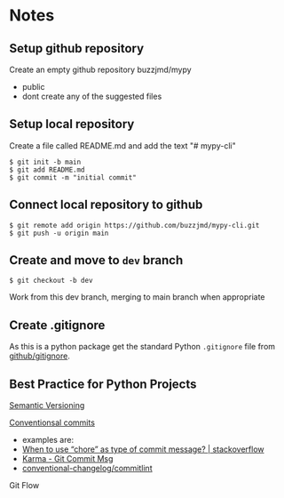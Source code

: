 # Notes

## Setup github repository

Create an empty github repository buzzjmd/mypy
* public
* dont create any of the suggested files


## Setup local repository

Create a file called README.md and add the text "# mypy-cli"

```
$ git init -b main
$ git add README.md
$ git commit -m "initial commit"
```


## Connect local repository to github

```
$ git remote add origin https://github.com/buzzjmd/mypy-cli.git
$ git push -u origin main
```


## Create and move to `dev` branch

```
$ git checkout -b dev
```
Work from this dev branch, merging to main branch when appropriate


## Create .gitignore

As this is a python package get the standard Python `.gitignore` file from [github/gitignore](https://github.com/github/gitignore/blob/master/Python.gitignore).


## Best Practice for Python Projects

[Semantic Versioning](https://semver.org/)

[Conventionsal commits](https://www.conventionalcommits.org/)
* examples are:
* [When to use “chore” as type of commit message? | stackoverflow](https://stackoverflow.com/questions/26944762/when-to-use-chore-as-type-of-commit-message)
* [Karma - Git Commit Msg](http://karma-runner.github.io/0.10/dev/git-commit-msg.html)
* [conventional-changelog/commitlint](https://github.com/conventional-changelog/commitlint)

Git Flow
